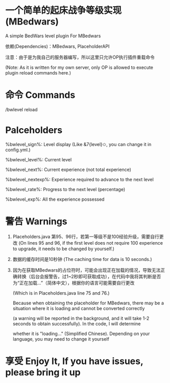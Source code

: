 # 一个简单的起床战争等级实现(MBedwars) 
A simple BedWars level plugin For MBedwars

依赖(Dependencies)：MBedwars, PlaceholderAPI

注意：由于是为我自己的服务器编写，所以这里只允许OP执行插件重载命令

(Note: As it is written for my own server, only OP is allowed to execute plugin reload commands here.)

# 命令 Commands
/bwlevel reload

# Palceholders
%bwlevel_sign%: Level display (Like &7{level}✩, you can change it in config.yml.)

%bwlevel_level%: Current level

%bwlevel_next%: Current experience (not total experience)

%bwlevel_nextexp%: Experience required to advance to the next level

%bwlevel_rate%: Progress to the next level (percentage)

%bwlevel_exp%: All the experience possessed

# 警告 Warnings
1. Placeholders.java 第95、96行，若第一等级不是100经验升级，需要自行更改 (On lines 95 and 96, if the first level does not require 100 experience to upgrade, it needs to be changed by yourself.)
   
2. 数据的缓存时间是10秒钟 (The caching time for data is 10 seconds.)
   
3. 因为在获取MBedwars的占位符时，可能会出现正在加载的情况，导致无法正确转换（后台会报警告，过1~2秒即可获取成功），在代码中我将其判断是否为“正在加载...”（简体中文），根据你的语言可能需要自行更改
   
   (Which is in Placeholders.java line 75 and 76.)
   
   Because when obtaining the placeholder for MBedwars, there may be a situation where it is loading and cannot be converted correctly
   
   (a warning will be reported in the background, and it will take 1-2 seconds to obtain successfully). In the code, I will determine
   
   whether it is "loading..." (Simplified Chinese). Depending on your language, you may need to change it yourself
   
# 享受 Enjoy It, If you have issues, please bring it up
